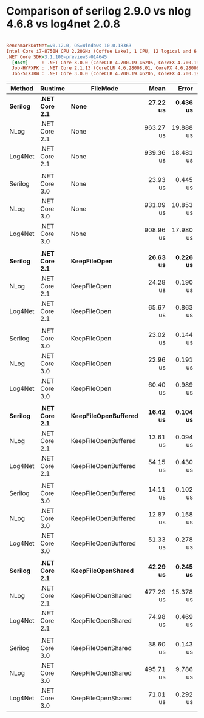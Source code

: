 # Comparison of serilog 2.9.0 vs nlog 4.6.8 vs log4net 2.0.8

``` ini

BenchmarkDotNet=v0.12.0, OS=Windows 10.0.18363
Intel Core i7-8750H CPU 2.20GHz (Coffee Lake), 1 CPU, 12 logical and 6 physical cores
.NET Core SDK=3.1.100-preview3-014645
  [Host]     : .NET Core 3.0.0 (CoreCLR 4.700.19.46205, CoreFX 4.700.19.46214), X64 RyuJIT
  Job-HYPXPK : .NET Core 2.1.13 (CoreCLR 4.6.28008.01, CoreFX 4.6.28008.01), X64 RyuJIT
  Job-SLXJRW : .NET Core 3.0.0 (CoreCLR 4.700.19.46205, CoreFX 4.700.19.46214), X64 RyuJIT


```
|  Method |       Runtime |             FileMode |      Mean |     Error |    StdDev |    Median | Ratio | RatioSD |
|-------- |-------------- |--------------------- |----------:|----------:|----------:|----------:|------:|--------:|
| **Serilog** | **.NET Core 2.1** |                 **None** |  **27.22 us** |  **0.436 us** |  **0.408 us** |  **27.18 us** |  **1.00** |    **0.00** |
|    NLog | .NET Core 2.1 |                 None | 963.27 us | 19.888 us | 32.676 us | 962.48 us | 35.35 |    1.35 |
| Log4Net | .NET Core 2.1 |                 None | 939.36 us | 18.481 us | 32.850 us | 937.04 us | 34.16 |    1.44 |
|         |               |                      |           |           |           |           |       |         |
| Serilog | .NET Core 3.0 |                 None |  23.93 us |  0.445 us |  0.457 us |  24.05 us |  1.00 |    0.00 |
|    NLog | .NET Core 3.0 |                 None | 931.09 us | 10.853 us |  8.473 us | 932.99 us | 38.88 |    0.90 |
| Log4Net | .NET Core 3.0 |                 None | 908.96 us | 17.980 us | 27.993 us | 905.80 us | 38.04 |    1.57 |
|         |               |                      |           |           |           |           |       |         |
| **Serilog** | **.NET Core 2.1** |         **KeepFileOpen** |  **26.63 us** |  **0.226 us** |  **0.212 us** |  **26.62 us** |  **1.00** |    **0.00** |
|    NLog | .NET Core 2.1 |         KeepFileOpen |  24.28 us |  0.190 us |  0.169 us |  24.26 us |  0.91 |    0.01 |
| Log4Net | .NET Core 2.1 |         KeepFileOpen |  65.67 us |  0.863 us |  0.765 us |  65.47 us |  2.47 |    0.03 |
|         |               |                      |           |           |           |           |       |         |
| Serilog | .NET Core 3.0 |         KeepFileOpen |  23.02 us |  0.144 us |  0.134 us |  23.02 us |  1.00 |    0.00 |
|    NLog | .NET Core 3.0 |         KeepFileOpen |  22.96 us |  0.191 us |  0.179 us |  22.93 us |  1.00 |    0.01 |
| Log4Net | .NET Core 3.0 |         KeepFileOpen |  60.40 us |  0.989 us |  0.925 us |  60.09 us |  2.62 |    0.04 |
|         |               |                      |           |           |           |           |       |         |
| **Serilog** | **.NET Core 2.1** | **KeepFileOpenBuffered** |  **16.42 us** |  **0.104 us** |  **0.093 us** |  **16.41 us** |  **1.00** |    **0.00** |
|    NLog | .NET Core 2.1 | KeepFileOpenBuffered |  13.61 us |  0.094 us |  0.088 us |  13.60 us |  0.83 |    0.01 |
| Log4Net | .NET Core 2.1 | KeepFileOpenBuffered |  54.15 us |  0.430 us |  0.402 us |  54.09 us |  3.30 |    0.02 |
|         |               |                      |           |           |           |           |       |         |
| Serilog | .NET Core 3.0 | KeepFileOpenBuffered |  14.11 us |  0.102 us |  0.095 us |  14.09 us |  1.00 |    0.00 |
|    NLog | .NET Core 3.0 | KeepFileOpenBuffered |  12.87 us |  0.158 us |  0.148 us |  12.82 us |  0.91 |    0.01 |
| Log4Net | .NET Core 3.0 | KeepFileOpenBuffered |  51.33 us |  0.278 us |  0.247 us |  51.32 us |  3.63 |    0.03 |
|         |               |                      |           |           |           |           |       |         |
| **Serilog** | **.NET Core 2.1** |   **KeepFileOpenShared** |  **42.29 us** |  **0.245 us** |  **0.229 us** |  **42.27 us** |  **1.00** |    **0.00** |
|    NLog | .NET Core 2.1 |   KeepFileOpenShared | 477.29 us | 15.378 us | 45.343 us | 450.63 us | 12.10 |    0.53 |
| Log4Net | .NET Core 2.1 |   KeepFileOpenShared |  74.98 us |  0.469 us |  0.416 us |  74.84 us |  1.77 |    0.02 |
|         |               |                      |           |           |           |           |       |         |
| Serilog | .NET Core 3.0 |   KeepFileOpenShared |  38.60 us |  0.143 us |  0.126 us |  38.61 us |  1.00 |    0.00 |
|    NLog | .NET Core 3.0 |   KeepFileOpenShared | 495.71 us |  9.786 us | 19.543 us | 498.80 us | 12.52 |    0.38 |
| Log4Net | .NET Core 3.0 |   KeepFileOpenShared |  71.01 us |  0.292 us |  0.259 us |  71.08 us |  1.84 |    0.01 |
